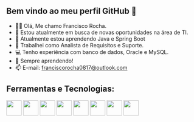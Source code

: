 ## Bem vindo ao meu perfil GitHub 👋

- 🧑‍💻 Olá, Me chamo Francisco Rocha.
- 🔭 Estou atualmente em busca de novas oportunidades na área de TI. 
- 🌱 Atualmente estou aprendendo Java e Spring Boot
- 💼 Trabalhei como Analista de Requisitos e Suporte.
- 💻 Tenho experiência com banco de dados, Oracle e MySQL. 
- 💬 Sempre aprendendo!
- 📫 E-mail: franciscorocha0817@outlook.com

## Ferramentas e Tecnologias:

<img src="https://cdn.jsdelivr.net/gh/devicons/devicon@latest/icons/git/git-original.svg" width="40" height="40"/>  <img src="https://cdn.jsdelivr.net/gh/devicons/devicon@latest/icons/github/github-original.svg"  width="40" height="40"/>  <img src="https://cdn.jsdelivr.net/gh/devicons/devicon@latest/icons/javascript/javascript-original.svg" width="40" height="40"/>   <img src="https://cdn.jsdelivr.net/gh/devicons/devicon@latest/icons/java/java-original.svg" width="40" height="40"/>  <img src="https://cdn.jsdelivr.net/gh/devicons/devicon@latest/icons/mysql/mysql-original.svg" width="40" height="40"/>  <img src="https://cdn.jsdelivr.net/gh/devicons/devicon@latest/icons/postman/postman-original.svg"  width="40" height="40"/>  <img src="https://cdn.jsdelivr.net/gh/devicons/devicon@latest/icons/androidstudio/androidstudio-original.svg"  width="40" height="40"/>  <img src="https://cdn.jsdelivr.net/gh/devicons/devicon@latest/icons/azuresqldatabase/azuresqldatabase-original.svg"  width="40" height="40"/>







